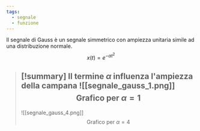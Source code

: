 ```yaml
---
tags:
  - segnale
  - funzione
---
```

Il segnale di Gauss è un segnale simmetrico con ampiezza unitaria simile ad una distribuzione normale.
$$
x(t) = e^{-\alpha t^2}
$$
>[!summary] Il termine $\alpha$ influenza l'ampiezza della campana
>![[segnale_gauss_1.png]]
>$$
>\text{Grafico per}\ \alpha = 1
>$$
>---
>![[segnale_gauss_4.png]]
>$$
>\text{Grafico per}\ \alpha = 4
>$$


